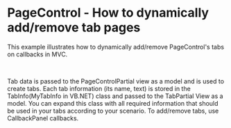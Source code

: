 # PageControl - How to dynamically add/remove tab pages


<p>This example illustrates how to dynamically add/remove PageControl's tabs on callbacks in MVC.</p><br />
<p>Tab data is passed to the PageControlPartial view as a model and is used to create tabs. Each tab information (its name, text) is stored in the TabInfo(MyTabInfo in VB.NET) class and passed to the TabPartial View as a model. You can expand this class with all required information that should be used in your tabs according to your scenario. To add/remove tabs, use CallbackPanel callbacks.</p>

<br/>


